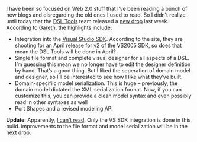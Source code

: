 I have been so focused on Web 2.0 stuff that I’ve been reading a bunch
of new blogs and disregarding the old ones I used to read. So I didn’t
realize until today that the [DSL
Tools](http://msdn.microsoft.com/vstudio/DSLTools/) team released a [new
drop](http://affiliate.vsipmembers.com/affiliate/downloadfiles.aspx)
last week. According to [Gareth](http://blogs.msdn.com/garethj/), the
highlights include:

-   Integration into the [Visual Studio
    SDK](http://msdn.microsoft.com/vstudio/extend/). According to the
    site, they are shooting for an April release for v2 of the VS2005
    SDK, so does that mean the DSL Tools will be done in April?
-   Single file format and complete visual designer for all aspects of a
    DSL. I’m guessing this mean we no longer have to edit the designer
    definition by hand. That’s a good thing. But I liked the seperation
    of domain model and designer, so I’ll be interested to see how I
    like what they’ve built.
-   Domain-specifiic model serialization. This is huge – previously, the
    domain model dictated the XML serialization format. Now, if you can
    customize this, you can provide a clean model syntax and even
    possibly read in other syntaxes as well
-   Port Shapes and a revised modeling API

**Update**: Apparently, [I can’t
read](http://devhawk.net/CommentView,guid,927e400c-d23b-41b5-848d-101feb4e6371.aspx).
Only the VS SDK integration is done in this build. improvements to the
file format and model serialization will be in the next drop.
